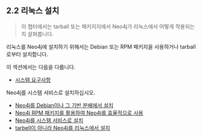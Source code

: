 
## 2.2 리눅스 설치

> 이 챕터에서는 tarball 또는 패키지지에서 Neo4j가 리눅스에서 어떻게 작용되는지 살펴봅니다. 


리눅스를 Neo4j에 설치하기 위해서는 Debian 또는 RPM 패키지을 사용하거나 tarball로부터 설치합니다. 

이 섹션에서는 다음을 다룹니다. 


+ [시스템 요구사항](/installation/installation.md) 

Neo4j를 시스템 서비스로 설치하십시오.


+ [Neo4j를 Debian이나 그 기반 분배에서 설치](/installation/linux/debian.md)
+ [Neo4j RPM 패키지를 활용하여 Neo4j를 효율적으로 사용](/installation/linux/rpm.md)
+ [Neo4j를 시스템 서비스로 설치](/installation/linux/systemd.md)
+ [ tarbell이 아니라  Neo4j를 리눅스에서 설치](/installation/linux/tarbell.md)